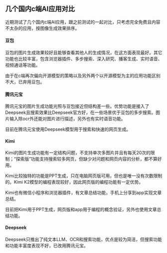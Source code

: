 ## 几个国内c端AI应用对比

近期测试了几个国内c端AI应用，跟之前测试的一起对比，只考虑完全免费且内容不太杂的应用，按图像生成效果排序。

#### 豆包

豆包的图片生成效果较好且能够查看其他人的生成情况，在这方面表现最好。其它功能也比较丰富，包含浏览器插件、多步搜索、深入研究、播客生成、实时语音、视频通话等功能。

由于在c端再次偏向开源模型的策略以及另外两个以开源模型为主的应用功能区别不大，已弃用豆包。

#### 腾讯元宝

腾讯元宝的图片生成功能光照与豆包接近但结构差一些。优势功能是接入了Deepseek且搜索效果比Deepseek官方好，在一些场景优于豆包的多步搜索。图片输入除ocr外还能对图片进行描述，另外也有实时语音功能。

目前在腾讯元宝使用Deepseek模型用于搜索和快速的网页生成。

#### Kimi

Kimi的图片生成功能有一定结构问题，不支持单次多图片并且有每天20次的限制；“探索版”功能支持搜索较多网页，但缺少对问题和网页内容的分析，都不算好用。

Kimi比较独特的功能是PPT生成，只在电脑网页版可用，但也是唯一没有次数限制的。Kimi K2模型的编程表现较好，因此网页版的编程功能有一定优势。

Kimi也有微信小程序和浏览器插件，有文章总结功能，手机上分享到app实现文章总结。

目前把Kimi用于PPT生成，网页版和app用于编程的概念验证，另外也使用文章总结功能。

#### Deepseek

Deepseek只推出了纯文本LLM、OCR和搜索功能，优点是较为简洁，但搜索功能和功能丰富度表现不好，已改用腾讯元宝。

